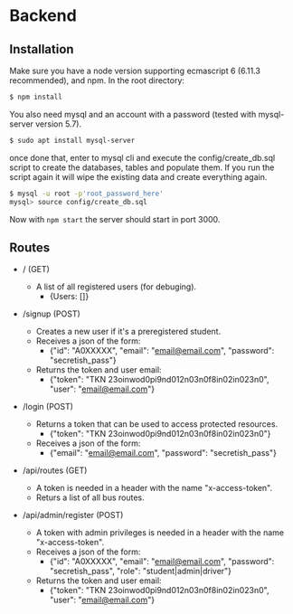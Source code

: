 # Backend

## Installation
Make sure you have a node version supporting ecmascript 6 (6.11.3 recommended), and npm.
In the root directory:
```bash
$ npm install
```

You also need mysql and an account with a password (tested with mysql-server version 5.7).
```bash
$ sudo apt install mysql-server
```

once done that, enter to mysql cli and execute the config/create_db.sql script to
create the databases, tables and populate them. If you run the script again it will
wipe the existing data and create everything again.

```bash
$ mysql -u root -p'root_password_here'
mysql> source config/create_db.sql
```

Now with `npm start` the server should start in port 3000.

## Routes
- / (GET)
  + A list of all registered users (for debuging).
    - {Users: []}
- /signup (POST)
  + Creates a new user if it's a preregistered student.
  + Receives a json of the form:
    - {"id": "A0XXXXX", "email": "email@email.com", "password": "secretish_pass"}
  + Returns the token and user email:
    - {"token": "TKN 23oinwod0pi9nd012n03n0f8in02in023n0", "user": "email@email.com"}

- /login (POST)
  + Returns a token that can be used to access protected resources.
    - {"token": "TKN 23oinwod0pi9nd012n03n0f8in02in023n0"}
  + Receives a json of the form:
    - {"email": "email@email.com", "password": "secretish_pass"}
- /api/routes (GET)
  + A token is needed in a header with the name "x-access-token".
  + Returs a list of all bus routes.

- /api/admin/register (POST)
  + A token with admin privileges is needed in a header with the name "x-access-token".
  + Receives a json of the form:
    - {"id": "A0XXXXX", "email": "email@email.com", "password": "secretish_pass", "role": "student|admin|driver"}
  + Returns the token and user email:
    - {"token": "TKN 23oinwod0pi9nd012n03n0f8in02in023n0", "user": "email@email.com"}
